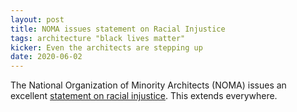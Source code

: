```yaml
---
layout: post
title: NOMA issues statement on Racial Injustice
tags: architecture "black lives matter"
kicker: Even the architects are stepping up
date: 2020-06-02
---
```


The National Organization of Minority Architects (NOMA) issues an excellent [statement on racial injustice](https://noma.net/nomas-public-statement-regarding-racial-injustice-2020-may-31/). This extends everywhere.
